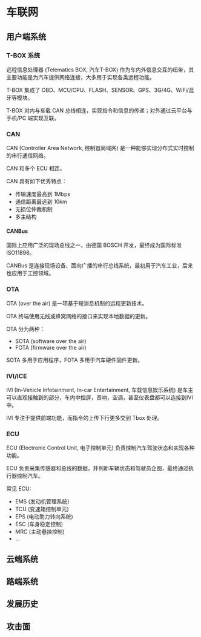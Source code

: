 # 车联网

## 用户端系统

### T-BOX 系统

远程信息处理器 (Telematics BOX, 汽车T-BOX) 作为车内外信息交互的纽带，其主要功能是为汽车提供网络连接，大多用于实现各类远程功能。

T-BOX 集成了 OBD、MCU/CPU、FLASH、SENSOR、GPS、3G/4G、WiFi/蓝牙等模块。

T-BOX 对内与车载 CAN 总线相连，实现指令和信息的传递；对外通过云平台与手机/PC 端实现互联。

### CAN

CAN (Controller Area Network, 控制器局域网) 是一种能够实现分布式实时控制的串行通信网络。

CAN 和多个 ECU 相连。

CAN 具有如下优秀特点：
- 传输速度最高到 1Mbps
- 通信距离最远到 10km
- 无损位仲裁机制
- 多主结构

#### CANBus

国际上应用广泛的现场总线之一，由德国 BOSCH 开发，最终成为国际标准 ISO11898。

CANBus 是连接现场设备、面向广播的串行总线系统，最初用于汽车工业，后来也应用于工控领域。

### OTA

OTA (over the air) 是一项基于短消息机制的远程更新技术。

OTA 终端使用无线或蜂窝网络的接口来实现本地数据的更新。

OTA 分为两种：
- SOTA (software over the air)
- FOTA (firmware over the air)

SOTA 多用于应用程序，FOTA 多用于汽车硬件固件更新。

### IVI/ICE

IVI (In-Vehicle Infotainment, In-car Entertainment, 车载信息娱乐系统) 是车主可以直观接触到的部分，车内中控屏，音响，空调，甚至仪表盘都可以连接到IVI中。

IVI 专注于提供前端功能，而指令的上传下行更多交到 Tbox 处理。

### ECU

ECU (Electronic Control Unit, 电子控制单元) 负责控制汽车驾驶状态和实现各种功能。

ECU 负责采集传感器和总线的数据，并判断车辆状态和驾驶员企图，最终通过执行器控制汽车。

常见 ECU:
- EMS (发动机管理系统)
- TCU (变速箱控制单元)
- EPS (电动助力转向系统)
- ESC (车身稳定控制)
- MRC (主动悬挂控制)
- ...

## 云端系统

## 路端系统

## 发展历史

## 攻击面

